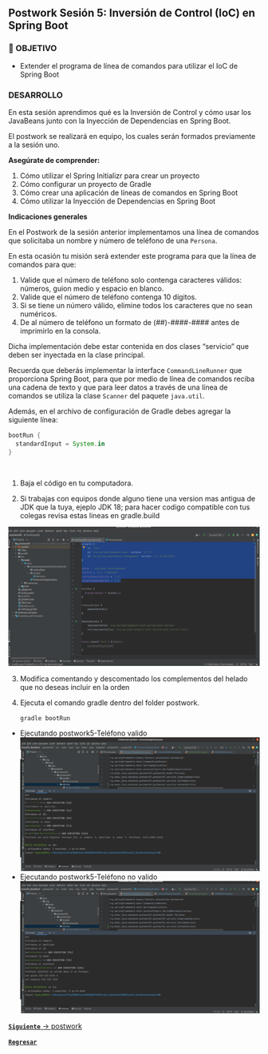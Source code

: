 ## Postwork Sesión 5: Inversión de Control (IoC) en Spring Boot

### 🎯 OBJETIVO

- Extender el programa de línea de comandos para utilizar el IoC de Spring Boot

### DESARROLLO

En esta sesión aprendimos qué es la Inversión de Control y cómo usar los JavaBeans junto con la Inyección de Dependencias en Spring Boot. 

El postwork se realizará en equipo, los cuales serán formados previamente a la sesión uno.

**Asegúrate de comprender:**

1. Cómo utilizar el Spring Initializr para crear un proyecto
2. Cómo configurar un proyecto de Gradle
3. Cómo crear una aplicación de líneas de comandos en Spring Boot
4. Cómo utilizar la Inyección de Dependencias en Spring Boot


**Indicaciones generales**

En el Postwork de la sesión anterior implementamos una línea de comandos que solicitaba un nombre y número de teléfono de una `Persona`. 

En esta ocasión tu misión será extender este programa para que la línea de comandos para que:

1. Valide que el número de teléfono solo contenga caracteres válidos: números, guion medio y espacio en blanco.
1. Valide que el número de teléfono contenga 10 dígitos.
1. Si se tiene un número válido, elimine todos los caracteres que no sean numéricos.
1. De al número de teléfono un formato de (##)-####-#### antes de imprimirlo en la consola.

Dicha implementación debe estar contenida en dos clases “servicio” que deben ser inyectada en la clase principal.

Recuerda que deberás implementar la interface `CommandLineRunner` que proporciona Spring Boot, para que por medio de línea de comandos reciba una cadena de texto y que para leer datos a través de una línea de comandos se utiliza la clase `Scanner` del paquete `java.util`.

Además, en el archivo de configuración de Gradle debes agregar la siguiente línea:

```groovy
bootRun {
  standardInput = System.in
}

```

<br/>

1. Baja el código en tu computadora.

2. Si trabajas con equipos donde alguno tiene una version mas antigua de
   JDK que la tuya, ejeplo JDK 18; para hacer codigo compatible con tus colegas
   revisa estas lineas en gradle.build

![Ejecutando postwork3](images/ConfigJDK1.8ySpringBoot2.7.9.png)

3. Modifica comentando y descomentado los complementos
   del helado que no deseas incluir en la orden

4. Ejecuta el comando gradle dentro del folder postwork.
   ``` 
   gradle bootRun
   ```
* Ejecutando postwork5-Teléfono valido
![Ejecutando postwork5-Teléfono valido](images/ValidPhone.png)
* Ejecutando postwork5-Teléfono no valido
![Ejecutando postwork5-Teléfono no valido](images/NotValidPhone.png)


[**`Siguiente`** -> postwork](../postwork6/)

[**`Regresar`**](../)